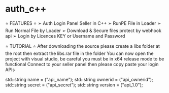 # auth_c++ 


⭐️ FEATURES ⭐️
➢ Auth Login Panel Seller in C++
➢ RunPE File in Loader
➢ Run Normal File by Loader
➢ Download & Secure files protect by webhook api 
➢ Login by Licences KEY or Username and Password 


⭐️ TUTORIAL ⭐️
After downloading the source please create a libs folder at the root then extract the libs.rar file in the folder
You can now open the project with visual studio, be careful you must be in x64 release mode to be functional
Connect to your seller panel then please copy paste your login APIs

std::string name = ("api_name"); 
std::string ownerid = ("api_ownerid"); 
std::string secret = ("api_secret"); 
std::string version = ("api_1.0");

